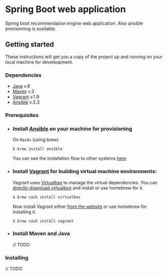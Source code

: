 # Spring Boot web application

Spring boot recommendation engine web application. Also ansible provisioning is available.<br/>

## Getting started

These instructions will get you a copy of the project up and running on your local machine for develeopment.

### Dependencies
  * [Java](http://www.oracle.com/technetwork/java/javase/downloads/index-jsp-138363.html) v.8
  * [Maven](https://maven.apache.org/) v.3
  * [Vagrant](https://www.vagrantup.com/docs/installation/) v.1.9
  * [Ansible](http://docs.ansible.com/ansible/intro_installation.html) v.2.3
  
### Prerequisites

* ### Install [Ansible](http://docs.ansible.com/ansible/intro_installation.html) on your machine for provisioning

  On `MacOs` (using brew)
  ```
  $ brew install ansible
  ```
  You can see the installation flow to other systems [here](http://docs.ansible.com/ansible/intro_installation.html)

* ### Install [Vagrant](https://www.vagrantup.com/docs/installation/) for building virtual machine environments:
  
  Vagrant uses [Virtualbox](https://www.virtualbox.org/) to manage the virtual dependencies.
  You can [directly download virtualbox](https://www.virtualbox.org/wiki/Downloads) and install or use homebrew for it.
  ```
  $ brew cask install virtualbox
  ```
  Now install Vagrant either [from the website](http://www.vagrantup.com/downloads.html) or use homebrew for installing it. 
  ```
  $ brew cask install vagrant
  ```
 * ### Install Maven and Java
   // TODO
   
### Installing
// TODO
